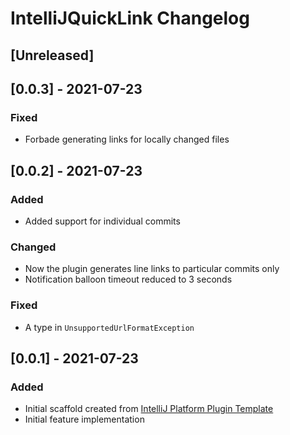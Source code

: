 <!-- Keep a Changelog guide -> https://keepachangelog.com -->

# IntelliJQuickLink Changelog

## [Unreleased]

## [0.0.3] - 2021-07-23
### Fixed
- Forbade generating links for locally changed files

## [0.0.2] - 2021-07-23
### Added
- Added support for individual commits

### Changed
- Now the plugin generates line links to particular commits only
- Notification balloon timeout reduced to 3 seconds

### Fixed
- A type in `UnsupportedUrlFormatException`

## [0.0.1] - 2021-07-23
### Added
- Initial scaffold created from [IntelliJ Platform Plugin Template](https://github.com/JetBrains/intellij-platform-plugin-template)
- Initial feature implementation
